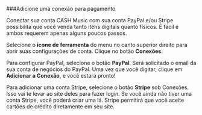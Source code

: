 ###Adicione uma conexão para pagamento


Conectar sua conta CASH Music com sua conta PayPal e/ou Stripe possibilita que você venda tanto itens digitais quanto físicos. É fácil e ambos requerem apenas alguns poucos passos.

Selecione o **ícone de ferramenta** <i class="icon icon-cog"></i> do menu no canto superior direito para abrir suas configurações de conta. Clique no botão **Conexões**. 

Para configurar PayPal, selecione o botão **PayPal**. Será solicitado o email da sua conta de negócios do PayPal. Uma vez que você digitar, clique em **Adicionar a Conexão**, e você estará pronto! 

Para adicionar uma conta Stripe, selecione o botão **Stripe** sob Conexões. Isso vai te levar ao site deles para fazer login. Se você ainda não tiver uma conta Stripe, você poderá criar uma lá. Stripe permitirá que você aceite cartões de crédito diretamente em seu site. 
